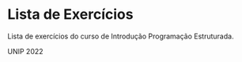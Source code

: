 # Lista de Exercícios
 Lista de exercícios do curso de Introdução Programação Estruturada.

 UNIP 2022